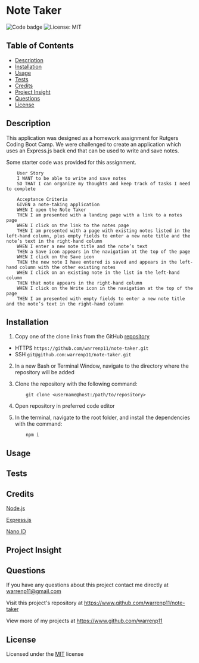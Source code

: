 # Note Taker

![Code badge](https://img.shields.io/github/languages/top/warrenp11/professional-readme-generator) 
![License: MIT](https://img.shields.io/badge/License-MIT-yellow.svg)

## Table of Contents
* [Description](#description)
* [Installation](#installation)
* [Usage](#usage)
* [Tests](#tests)
* [Credits](#credits)
* [Project Insight](#project-insight)
* [Questions](#questions)
* [License](#license)

## Description
This application was designed as a homework assignment for Rutgers Coding Boot Camp. We were challenged to create an application which uses an Express.js back end that can be used to write and save notes. 

Some starter code was provided for this assignment.

        User Story
        I WANT to be able to write and save notes
        SO THAT I can organize my thoughts and keep track of tasks I need to complete

        Acceptance Criteria
        GIVEN a note-taking application
        WHEN I open the Note Taker
        THEN I am presented with a landing page with a link to a notes page
        WHEN I click on the link to the notes page
        THEN I am presented with a page with existing notes listed in the left-hand column, plus empty fields to enter a new note title and the note’s text in the right-hand column
        WHEN I enter a new note title and the note’s text
        THEN a Save icon appears in the navigation at the top of the page
        WHEN I click on the Save icon
        THEN the new note I have entered is saved and appears in the left-hand column with the other existing notes
        WHEN I click on an existing note in the list in the left-hand column
        THEN that note appears in the right-hand column
        WHEN I click on the Write icon in the navigation at the top of the page
        THEN I am presented with empty fields to enter a new note title and the note’s text in the right-hand column

## Installation
1. Copy one of the clone links from the GitHub [repository](https://www.github.com/warrenp11/note-taker)
* HTTPS `https://github.com/warrenp11/note-taker.git`
* SSH  `git@github.com:warrenp11/note-taker.git` 

2. In a new Bash or Terminal Window, navigate to the directory where the repository will be added

3. Clone the repository with the following command:

           git clone <username@host:/path/to/repository>

4. Open repository in preferred code editor

5. In the terminal, navigate to the root folder, and install the dependencies with the command:

           npm i


## Usage

## Tests

## Credits
[Node.js](https://nodejs.org/en/docs/)

[Express.js](https://www.npmjs.com/package/express)

[Nano ID](https://www.npmjs.com/package/nanoid)

## Project Insight

## Questions
If you have any questions about this project contact me directly at warrenp11@gmail.com
  
Visit this project's repository at https://www.github.com/warrenp11/note-taker

View more of my projects at https://www.github.com/warrenp11

## License
Licensed under the [MIT](./license.txt/) license